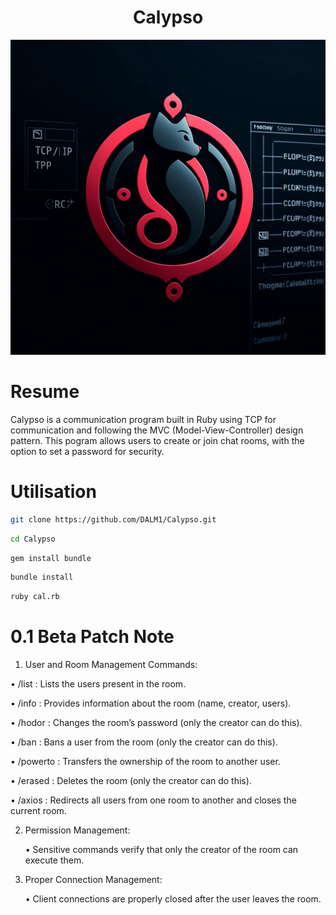 <h1 align="center">
 Calypso
</h1>

![Logo de Calypso](assets/calypso-logo.png)

# Resume
Calypso is a communication program built in Ruby using TCP for communication and following the MVC (Model-View-Controller) design pattern. This pogram allows users to create or join chat rooms, with the option to set a password for security.

# Utilisation
```sh
git clone https://github.com/DALM1/Calypso.git
```

```sh
cd Calypso
```

```sh
gem install bundle
```

```sh
bundle install
```

```sh
ruby cal.rb
```


# 0.1 Beta Patch Note

1. User and Room Management Commands:
<p>
	•	/list : Lists the users present in the room.
</p>
<p>
	•	/info : Provides information about the room (name, creator, users).
</p>
<p>
	•	/hodor <newpass> : Changes the room’s password (only the creator can do this).
</p>
<p>
	•	/ban <username> : Bans a user from the room (only the creator can do this).
</p>
<p>
	•	/powerto <username> : Transfers the ownership of the room to another user.
</p>
<p>
	•	/erased <roomname> : Deletes the room (only the creator can do this).
</p>
<p>
	•	/axios <CurrentRoom> <NewRoom> : Redirects all users from one room to another and closes the current room.
</p>

2. Permission Management:

	•	Sensitive commands verify that only the creator of the room can execute them.

3. Proper Connection Management:

	•	Client connections are properly closed after the user leaves the room.
